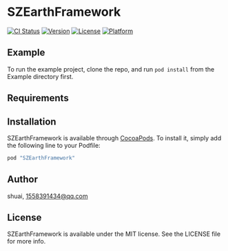 # SZEarthFramework

[![CI Status](http://img.shields.io/travis/shuai/SZEarthFramework.svg?style=flat)](https://travis-ci.org/shuai/SZEarthFramework)
[![Version](https://img.shields.io/cocoapods/v/SZEarthFramework.svg?style=flat)](http://cocoapods.org/pods/SZEarthFramework)
[![License](https://img.shields.io/cocoapods/l/SZEarthFramework.svg?style=flat)](http://cocoapods.org/pods/SZEarthFramework)
[![Platform](https://img.shields.io/cocoapods/p/SZEarthFramework.svg?style=flat)](http://cocoapods.org/pods/SZEarthFramework)

## Example

To run the example project, clone the repo, and run `pod install` from the Example directory first.

## Requirements

## Installation

SZEarthFramework is available through [CocoaPods](http://cocoapods.org). To install
it, simply add the following line to your Podfile:

```ruby
pod "SZEarthFramework"
```

## Author

shuai, 1558391434@qq.com

## License

SZEarthFramework is available under the MIT license. See the LICENSE file for more info.
